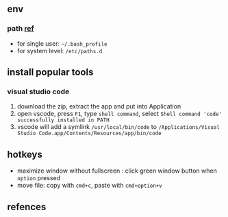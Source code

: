 ## env

### path [ref][1]

* for single user: `~/.bash_profile`
* for system level: `/etc/paths.d`

## install popular tools

### visual studio code

1. download the zip, extract the app and put into Application
2. open vscode, press `F1`, type `shell command`, select `Shell command 'code' successfully installed in PATH`
3. vscode will add a symlink `/usr/local/bin/code` to `/Applications/Visual Studio Code.app/Contents/Resources/app/bin/code`

## hotkeys

* maximize window without fullscreen : click green window button when `option` pressed
* move file: copy with `cmd+c`, paste with `cmd+option+v`

## refences

[1]:  <https://www.cyberciti.biz/faq/appleosx-bash-unix-change-set-path-environment-variable/>
